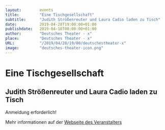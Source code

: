 ```yaml
---
layout:        events
title:         "Eine Tischgesellschaft"
subtitle:      "Judith Strößenreuter und Laura Cadio laden zu Tisch"
date:          2019-04-28T19:00:00+01:00
publishdate:   2019-04-18T00:00:00+01:00
author:        "Deutsches Theater - x"
place:         "Deutsches Theater - x"
URL:           "/2019/04/28/19/00/deutschestheater-x"
image:         "deutsches-theater-icon.png"
---
```


Eine Tischgesellschaft
===========

Judith Strößenreuter und Laura Cadio laden zu Tisch
-----------

 Anmeldung erforderlich!

Mehr informationen auf der [Webseite des Veranstalters](https://www.dt-goettingen.de/stueck/eine-tischgesellschaft/)
